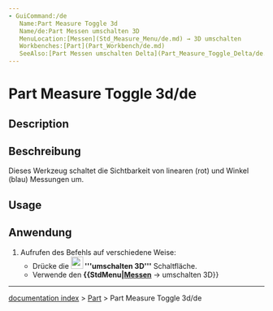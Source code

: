 ```yaml
---
- GuiCommand:/de
   Name:Part Measure Toggle 3d
   Name/de:Part Messen umschalten 3D
   MenuLocation:[Messen](Std_Measure_Menu/de.md) → 3D umschalten
   Workbenches:[Part](Part_Workbench/de.md)
   SeeAlso:[Part Messen umschalten Delta](Part_Measure_Toggle_Delta/de.md)
---
```


# Part Measure Toggle 3d/de


</div>

## Description


<div class="mw-translate-fuzzy">

## Beschreibung

Dieses Werkzeug schaltet die Sichtbarkeit von linearen (rot) und Winkel (blau) Messungen um.


</div>

## Usage


<div class="mw-translate-fuzzy">

## Anwendung

1.  Aufrufen des Befehls auf verschiedene Weise:
    -   Drücke die **<img src=images/Part_Measure_Toggle_3d.svg style="width:24px"> '''umschalten 3D'''** Schaltfläche.
    -   Verwende den **{{StdMenu|[Messen](Std_Measure_Menu/de.md)** → umschalten 3D}}


</div>


<div class="mw-translate-fuzzy">





</div>

---
[documentation index](../README.md) > [Part](Part_Workbench.md) > Part Measure Toggle 3d/de
